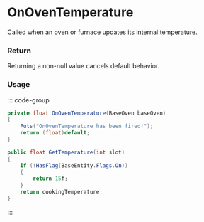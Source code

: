 # OnOvenTemperature
<Badge type="info" text="Entity"/><Badge type="danger" text="Carbon Compatible"/><Badge type="warning" text="Oxide Compatible"/>
Called when an oven or furnace updates its internal temperature.

### Return
Returning a non-null value cancels default behavior.

### Usage
::: code-group
```csharp [Example]
private float OnOvenTemperature(BaseOven baseOven)
{
	Puts("OnOvenTemperature has been fired!");
	return (float)default;
}
```
```csharp [Source — Assembly-CSharp @ BaseOven]
public float GetTemperature(int slot)
{
	if (!HasFlag(BaseEntity.Flags.On))
	{
		return 15f;
	}
	return cookingTemperature;
}

```
:::

